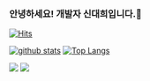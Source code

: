 ### 안녕하세요! 개발자 신대희입니다.👋
[![Hits](https://hits.seeyoufarm.com/api/count/incr/badge.svg?url=https%3A%2F%2Fgithub.com%2FDayz-new)](https://hits.seeyoufarm.com)
<!--
**Dayz-new/Dayz-new** is a ✨ _special_ ✨ repository because its `README.md` (this file) appears on your GitHub profile.

Here are some ideas to get you started:

- 🔭 I’m currently working on ...
- 🌱 I’m currently learning ...
- 👯 I’m looking to collaborate on ...
- 🤔 I’m looking for help with ...
- 💬 Ask me about ...
- 📫 How to reach me: ...
- 😄 Pronouns: ...
- ⚡ Fun fact: ...
-->

[![github stats](https://github-readme-stats.vercel.app/api?username=Dayz-new&show_icons=true&hide_border=true)](https://github.com/Dayz-new)
[![Top Langs](https://github-readme-stats.vercel.app/api/top-langs/?username=Dayz-new&layout=compact)](https://github.com/Dayz-new)

<a href="" target="_blank"><img src="https://img.shields.io/badge/JAVA-007396?style=flat-square&logo=Java&logoColor=white"/></a>
<a href="" target="_blank"><img src="https://img.shields.io/badge/Kotlin-0095D5?style=flat-square&logo=C++&logoColor=white"/></a>

